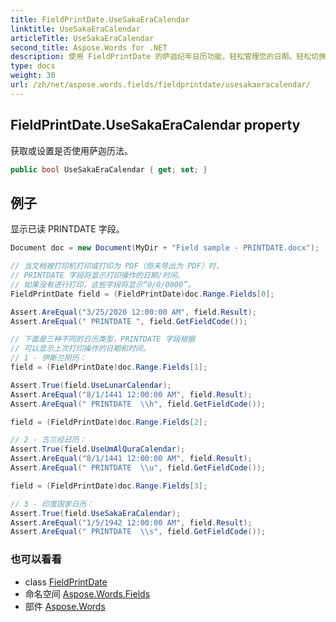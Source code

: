 ```yaml
---
title: FieldPrintDate.UseSakaEraCalendar
linktitle: UseSakaEraCalendar
articleTitle: UseSakaEraCalendar
second_title: Aspose.Words for .NET
description: 使用 FieldPrintDate 的萨迦纪年日历功能，轻松管理您的日期。轻松切换，实现无缝集成，提升用户体验。
type: docs
weight: 30
url: /zh/net/aspose.words.fields/fieldprintdate/usesakaeracalendar/
---
```

## FieldPrintDate.UseSakaEraCalendar property

获取或设置是否使用萨迦历法。

```csharp
public bool UseSakaEraCalendar { get; set; }
```

## 例子

显示已读 PRINTDATE 字段。

```csharp
Document doc = new Document(MyDir + "Field sample - PRINTDATE.docx");

// 当文档被打印机打印或打印为 PDF（但未导出为 PDF）时，
// PRINTDATE 字段将显示打印操作的日期/时间。
// 如果没有进行打印，这些字段将显示“0/0/0000”。
FieldPrintDate field = (FieldPrintDate)doc.Range.Fields[0];

Assert.AreEqual("3/25/2020 12:00:00 AM", field.Result);
Assert.AreEqual(" PRINTDATE ", field.GetFieldCode());

// 下面是三种不同的日历类型，PRINTDATE 字段根据
// 可以显示上次打印操作的日期和时间。
// 1 - 伊斯兰阴历：
field = (FieldPrintDate)doc.Range.Fields[1];

Assert.True(field.UseLunarCalendar);
Assert.AreEqual("8/1/1441 12:00:00 AM", field.Result);
Assert.AreEqual(" PRINTDATE  \\h", field.GetFieldCode());

field = (FieldPrintDate)doc.Range.Fields[2];

// 2 - 古兰经日历：
Assert.True(field.UseUmAlQuraCalendar);
Assert.AreEqual("8/1/1441 12:00:00 AM", field.Result);
Assert.AreEqual(" PRINTDATE  \\u", field.GetFieldCode());

field = (FieldPrintDate)doc.Range.Fields[3];

// 3 - 印度国家日历：
Assert.True(field.UseSakaEraCalendar);
Assert.AreEqual("1/5/1942 12:00:00 AM", field.Result);
Assert.AreEqual(" PRINTDATE  \\s", field.GetFieldCode());
```

### 也可以看看

* class [FieldPrintDate](../)
* 命名空间 [Aspose.Words.Fields](../../../aspose.words.fields/)
* 部件 [Aspose.Words](../../../)
